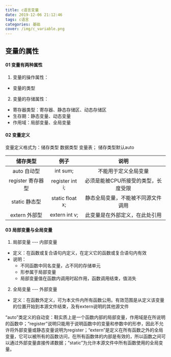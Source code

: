 ```yaml
---
title: c语言变量
date: 2019-12-06 21:12:46
tags: c语言
categories: 基础
cover: /img/c_variable.png
---
```


## 变量的属性
#### 01 变量有两种属性  
1. 变量的操作属性：
  * 变量的类型
2. 变量的存储属性：
  * 寄存器类型：寄存器、静态存储区、动态存储区
  * 生存期：静态变量、动态变量
  * 作用域：局部变量、全局变量

#### 02 变量定义
变量定义格式为：储存类型 数据类型 变量表；
储存类型默认auto   

储存类型|例子|说明
:--:|:--:|:--:
auto 自动型|int sum;|不能用于定义全局变量
register 寄存器型|register int i;|必须是能被CPU所接受的类型，长度受限
static 静态型|static float x;|静态全局变量，不能被不同源文件调用
extern 外部型|extern int v;|此变量是在外部定义，在此处引用

#### 03 局部变量与全局变量
1. 局部变量 --- 内部变量
  * 定义：在函数或复合语句内定义，在定义它的函数或复合语句内有效
  * 说明：
    * 不同函数中同名变量，占不同的存储单元
    * 形参属于局部变量
    * 局部变量值在函数内调用时起作用，函数调用结束，值消失
2. 全局变量 --- 外部变量
  * 定义：在函数外定义，可为本文件内所有函数公用。有效范围是从定义该变量的位置开始到本源文件结束，及有extern说明的其他源文件
  
“auto”类定义的自动变：鞋实质上是一个函数内部的局部变量，作用域是在所说明的函数中；“register”说明只能用于说明函数中的变量和参数中的形参，因此不允许将外部变量或静态变量说明为register；“extern”是定义在所有函数之外的全局变量，它可以被所有的函数访问，在所有函数体的内部是有效的，所以函数之间可以通过外部变量直接传递数据；“static”为允许本源文件中所有函数使用的全局变量。















